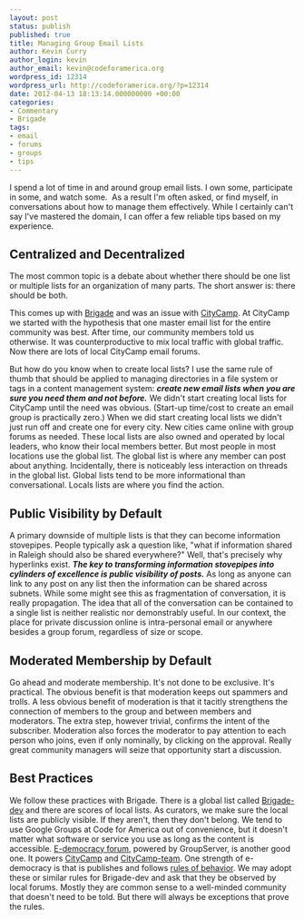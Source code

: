 ```yaml
---
layout: post
status: publish
published: true
title: Managing Group Email Lists
author: Kevin Curry
author_login: kevin
author_email: kevin@codeforamerica.org
wordpress_id: 12314
wordpress_url: http://codeforamerica.org/?p=12314
date: 2012-04-13 18:13:14.000000000 +00:00
categories:
- Commentary
- Brigade
tags:
- email
- forums
- groups
- tips
---
```

I spend a lot of time in and around group email lists. I own some, participate in some, and watch some.  As a result I'm often asked, or find myself, in conversations about how to manage them effectively. While I certainly can't say I've mastered the domain, I can offer a few reliable tips based on my experience.
<h2>Centralized and Decentralized</h2>
The most common topic is a debate about whether there should be one list or multiple lists for an organization of many parts. The short answer is: there should be both.

This comes up with <a title="Brigade platform home" href="http://brigade.codeforamerica.org">Brigade</a> and was an issue with <a title="CityCamp home" href="http://citycamp.com">CityCamp</a>. At CityCamp we started with the hypothesis that one master email list for the entire community was best. After time, our community members told us otherwise. It was counterproductive to mix local traffic with global traffic. Now there are lots of local CityCamp email forums.

But how do you know when to create local lists? I use the same rule of thumb that should be applied to managing directories in a file system or tags in a content management system: <em><strong>create new email lists when you are sure you need them and not before.</strong></em> We didn't start creating local lists for CityCamp until the need was obvious. (Start-up time/cost to create an email group is practically zero.) When we did start creating local lists we didn't just run off and create one for every city. New cities came online with group forums as needed. These local lists are also owned and operated by local leaders, who know their local members better. But most people in most locations use the global list. The global list is where any member can post about anything. Incidentally, there is noticeably less interaction on threads in the global list. Global lists tend to be more informational than conversational. Locals lists are where you find the action.
<h2>Public Visibility by Default</h2>
A primary downside of multiple lists is that they can become information stovepipes. People typically ask a question like, "what if information shared in Raleigh should also be shared everywhere?" Well, that's precisely why hyperlinks exist. <em><strong>The key to transforming information stovepipes into cylinders of excellence is public visibility of posts.</strong></em> As long as anyone can link to any post on any list then the information can be shared across subnets. While some might see this as fragmentation of conversation, it is really propagation. The idea that all of the conversation can be contained to a single list is neither realistic nor demonstrably useful. In our context, the place for private discussion online is intra-personal email or anywhere besides a group forum, regardless of size or scope.
<h2>Moderated Membership by Default</h2>
Go ahead and moderate membership. It's not done to be exclusive. It's practical. The obvious benefit is that moderation keeps out spammers and trolls. A less obvious benefit of moderation is that it tacitly strengthens the connection of members to the group and between members and moderators. The extra step, however trivial, confirms the intent of the subscriber. Moderation also forces the moderator to pay attention to each person who joins, even if only nominally, by clicking on the approval. Really great community managers will seize that opportunity start a discussion.
<h2>Best Practices</h2>
We follow these practices with Brigade. There is a global list called <a title="Brigade-dev Google Group" href="https://groups.google.com/a/codeforamerica.org/forum/#!forum/brigade-dev">Brigade-dev</a> and there are scores of local lists. As curators, we make sure the local lists are publicly visible. If they aren't, then they don't belong. We tend to use Google Groups at Code for America out of convenience, but it doesn't matter what software or service you use as long as the content is accessible. <a title="e-democracy home" href="http://forums.e-democracy.org/">E-democracy forum</a>, powered by GroupServer, is another good one. It powers <a title="citycamp forum at e-democracy" href="http://forums.e-democracy.org/groups/citycamp">CityCamp</a> and <a title="citycamp-team forum at e-democracy" href="http://forums.e-democracy.org/groups/citycamp-team">CityCamp-team</a>. One strength of e-democracy is that is publishes and follows <a title="e-democracy rules" href="http://pages.e-democracy.org/Rules">rules of behavior</a>. We may adopt these or similar rules for Brigade-dev and ask that they be observed by local forums. Mostly they are common sense to a well-minded community that doesn't need to be told. But there will always be exceptions that prove the rules.

